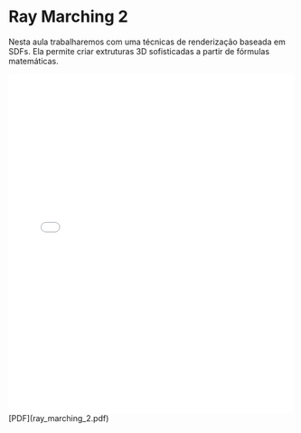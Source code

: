 # Ray Marching 2

Nesta aula trabalharemos com uma técnicas de renderização baseada em SDFs. Ela permite criar extruturas 3D sofisticadas a partir de fórmulas matemáticas.

<embed height="600" src="ray_marching_2.pdf" type="application/pdf" width="100%">
[PDF](ray_marching_2.pdf)
